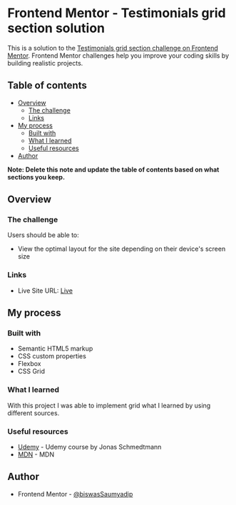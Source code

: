 # Frontend Mentor - Testimonials grid section solution

This is a solution to the [Testimonials grid section challenge on Frontend Mentor](https://www.frontendmentor.io/challenges/testimonials-grid-section-Nnw6J7Un7). Frontend Mentor challenges help you improve your coding skills by building realistic projects. 

## Table of contents

- [Overview](#overview)
  - [The challenge](#the-challenge)
  - [Links](#links)
- [My process](#my-process)
  - [Built with](#built-with)
  - [What I learned](#what-i-learned)
  - [Useful resources](#useful-resources)
- [Author](#author)

**Note: Delete this note and update the table of contents based on what sections you keep.**

## Overview

### The challenge

Users should be able to:

- View the optimal layout for the site depending on their device's screen size

### Links

- Live Site URL: [Live](https://biswassaumyadip.github.io/testimonial-grid/)

## My process

### Built with

- Semantic HTML5 markup
- CSS custom properties
- Flexbox
- CSS Grid

### What I learned

With this project I was able to implement grid what I learned by using different sources.


### Useful resources

- [Udemy](https://www.udemy.com/course/advanced-css-and-sass) - Udemy course by Jonas Schmedtmann
- [MDN](https://developer.mozilla.org/en-US/docs/Web/CSS/grid) - MDN

## Author

- Frontend Mentor - [@biswasSaumyadip](https://www.frontendmentor.io/profile/biswasSaumyadip)